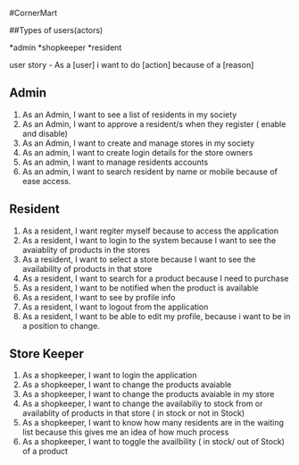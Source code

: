 #CornerMart 

##Types of users(actors)

*admin
*shopkeeper
*resident

user story - As a [user] i want to do [action] because of a [reason]

## Admin

1. As an Admin, I want to see a list of residents in my society
2. As an Admin, I want to approve a resident/s when they register ( enable and disable)
3. As an Admin, I want to create and manage stores in my society 
4. As an admin, I want to create login details for the store owners 
5. As an admin, I want to manage residents accounts 
6. As an admin, I want to search resident by name or mobile because of ease access.


## Resident 

1. As a resident, I want regiter myself because to access the application 
2. As a resident, I want to login to the system because I want to see the avaiablity of products in the stores 
3. As a resident, I want to select a store  because I want to see the availability of products in that store
4. As a resident, I want to search for a product because I need to purchase 
5. As a resident, I want to be notified when the product is available 
6. As a resident, I want to see by profile info 
7. As a resident, I want to logout from the application
8. As a resident, I want to be able to edit my profile, because i want to be in a position to change.

## Store Keeper
1. As a shopkeeper, I want to login the application 
2. As a shopkeeper, I want to change the products avaiable
3. As a shopkeeper, I want to change the products avaiable in my store 
4. As a shopkeeper, I want to change the availabiliy to stock from or availablity of products in that store ( in stock or not in Stock)
5. As a shopkeeper, I want to know how many residents are in the waiting list 
    because this gives me an idea of how much process
6. As a shopkeeper, I want to toggle the availbility ( in stock/ out of Stock) of a product

